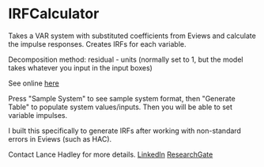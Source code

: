 # IRFCalculator
Takes a VAR system with substituted coefficients from Eviews and calculate the impulse responses. Creates IRFs for each variable.

Decomposition method: residual - units (normally set to 1, but the model takes whatever you input in the input boxes)

See online [here](http://www.lancehadleydesign.com/tools/IRFCalculator/index.html)

Press "Sample System" to see sample system format, then "Generate Table" to populate system values/inputs. Then you will be able to set variable impulses.

I built this specifically to generate IRFs after working with non-standard errors in Eviews (such as HAC).

Contact Lance Hadley for more details.
[LinkedIn](https://www.linkedin.com/in/lance-hadley-84094233/)
[ResearchGate](https://www.researchgate.net/profile/Lance_Hadley2)
